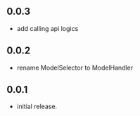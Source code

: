 ## 0.0.3
- add calling api logics

## 0.0.2
- rename ModelSelector to ModelHandler

## 0.0.1
- initial release.
